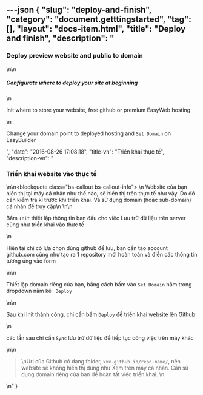---json
{
    "slug": "deploy-and-finish",
    "category": "document.getttingstarted",
    "tag": [],
    "layout": "docs-item.html",
    "title": "Deploy and finish",
    "description": "<h3>Deploy preview website and public to domain</h3>\n\n<h5>Configurate where to deploy your site at beginning</h5>\n<p>Init where to store your website, free github or premium EasyWeb hosting</p>\n<p>Change your domain point to deployed hosting and <code>Set Domain</code> on EasyBuilder</p>",
    "date": "2016-08-26 17:08:18",
    "title-vn": "Triển khai thực tế",
    "description-vn": "<h3>Triển khai website vào thực tế</h3> \n\n<blockquote class=\"bs-callout bs-callout-info\"> \n   Website của bạn hiển thị tại máy cá nhân như thế nào, sẽ hiển thị trên thực tế như vậy. Do đó cần kiểm tra kĩ trước khi triển khai. Và sử dụng domain (hoặc sub-domain) cá nhân để truy cập\n</blockquote> \n\n<p>Bấm <code>Init</code> thiết lập thông tin ban đầu cho việc Lưu trữ dữ liệu trên server cũng như triển khai vào thực tế</p>\n<p>Hiện tại chỉ có lựa chọn dùng github để lưu, bạn cần tạo account github.com cũng như tạo ra 1 repository mới hoàn toàn và điền các thông tin tương ứng vào form</p>\n\n<p>Thiết lập domain riêng của bạn, bằng cách bấm vào <code>Set Domain</code> nằm trong dropdown nằm kề <code> Deploy </code></p>\n\n<p>Sau khi Init thành công, chỉ cần bấm <code>Deploy</code> để triển khai website lên Github</p>\n<p>các lần sau chỉ cần <code>Sync</code> lưu trữ dữ liệu để tiếp tục công việc trên máy khác</p>\n\n<blockquote> \nUrl của Github có dạng folder, <code>xxx.github.io/repo-name/</code>, nên website sẽ không hiển thị đúng như Xem trên máy cá nhân. Cần sử dụng domain riêng của bạn để hoàn tất việc triển khai. \n</blockquote> \n"
}
---
